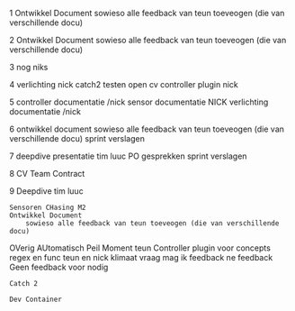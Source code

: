 1
    Ontwikkel Document
        sowieso alle feedback van teun toeveogen (die van verschillende docu)

2
    Ontwikkel Document
        sowieso alle feedback van teun toeveogen (die van verschillende docu)

3
    nog niks

4
    verlichting
        nick
    catch2 testen
    open cv
    controller plugin
        nick
    
5
    controller documentatie
        /nick
    sensor documentatie
        NICK
    verlichting documentatie
        /nick

6
    ontwikkel document
        sowieso alle feedback van teun toeveogen (die van verschillende docu)
    sprint verslagen

7
    deepdive presentatie
        tim 
        luuc
    PO gesprekken
    sprint verslagen

8 
    CV
    Team Contract

9
    Deepdive
        tim
        luuc

    Sensoren CHasing M2
    Ontwikkel Document
        sowieso alle feedback van teun toeveogen (die van verschillende docu)

OVerig
    AUtomatisch Peil Moment
        teun
    Controller plugin voor concepts regex en func 
        teun en nick
    klimaat
        vraag
            mag ik feedback
            ne
        feedback
            Geen feedback voor nodig

    Catch 2

    Dev Container